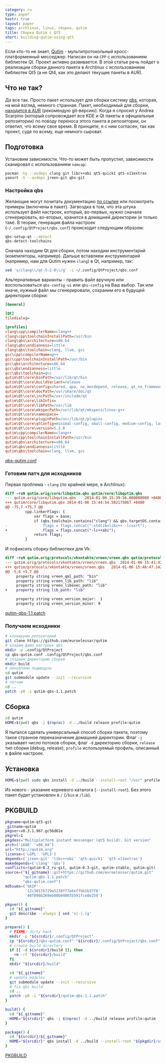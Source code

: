 ```yaml
---
category: ru
type: paper
hastr: true
layout: paper
tags: archlinux, linux, сборка, qutim
title: Сборка Qutim с Qt5
short: building-qutim-using-qt5
---
```

Если кто-то не знает, [Qutim](//qutim.org "Домашняя страница Qutim") - мультипротокольный кросс-платформенный месседжер. Написан он на `CPP` с использованием библиотек Qt. Проект активно развивается. В этой статье речь пойдет о реализации сборки данного пакета в Archlinux с использованием библиотек Qt5 (а не Qt4, как это делают текущие пакеты в AUR).

<!--more-->

## <a href="#problems" class="anchor" id="problems"><span class="octicon octicon-link"></span></a>Что не так?

Да все так. Просто пакет использует для сборки систему [qbs](//qt-project.org/wiki/qbs "Wiki"), которая, на мой взгляд, немного странная. Пакет, необходимый для сборки, [находится в AUR](//aur.archlinux.org/packages/qbs-git/ "AUR") (рекомендую git-версию). Когда я спросил у Andrea Scarpino (который сопровождает все KDE и Qt пакеты в официальные репозитории) по поводу переноса этого пакета в репозитории, он ответил, что всему свое время. В принципе, я с ним согласен, так как проект, судя по всему, еще немного сыроват.

## <a href="#prepare" class="anchor" id="prepare"><span class="octicon octicon-link"></span></a>Подготовка

Установим зависимости. Что-то может быть пропустил, зависимости сканировал с использованием `namcap`:

```bash
pacman -Sy --asdeps clang git libc++abi qt5-quick1 qt5-x11extras
yaourt -S --asdeps jreen-git qbs-git
```

### <a href="#qbs" class="anchor" id="qbs"><span class="octicon octicon-link"></span></a>Настройка qbs

Желающие могут почитать документацию [по ссылке](//qt-project.org/wiki/qbs "Wiki") или посмотреть примеры (включены в пакет). Загвоздка в том, что эта штука использует файл настроек, который, во-первых, нужно сначала сгенерировать, во-вторых, хранится в домашней директории (и только там). В теории, генерация файла настроек (`~/.config/QtProject/qbs.conf`) происходит следующим образом:

```bash
qbs-setup-qt --detect
qbs-detect-toolchains
```

Сначала находим Qt для сборки, потом находим инструментарий (компиляторы, например). Дальше вставляем инструментарий (например, нам для Qutim нужен `clang`) в Qt, например, так:

```bash
sed 's/clang\\/qt-5-2-0\\/g' -i ~/.config/QtProject/qbs.conf
```

Альтернативные варианты - править файл вручную или воспользоваться `qbs-config-ui` или `qbs-config` на Ваш выбор.
Так или иначе, нужный файл мы сгенерировали, сохраним его в будущей директории сборки:

```ini
[General]

[Qt]
filedialog=

[profiles]
clang\cpp\compilerName=clang++
clang\cpp\toolchainInstallPath=/usr/bin
clang\qbs\architecture=x86_64
clang\qbs\endianness=little
clang\qbs\toolchain=clang, llvm, gcc
gcc\cpp\compilerName=g++
gcc\cpp\toolchainInstallPath=/usr/bin
gcc\qbs\architecture=x86_64
gcc\qbs\endianness=little
gcc\qbs\toolchain=gcc
qutim\Qt\core\binPath=/usr/lib/qt/bin
qutim\Qt\core\buildVariant=release
qutim\Qt\core\config=shared, qpa, no_mocdepend, release, qt_no_framework
qutim\Qt\core\docPath=/usr/share/doc/qt
qutim\Qt\core\incPath=/usr/include/qt
qutim\Qt\core\libInfix=
qutim\Qt\core\libPath=/usr/lib
qutim\Qt\core\mkspecPath=/usr/lib/qt/mkspecs/linux-g++
qutim\Qt\core\namespace=
qutim\Qt\core\pluginPath=/usr/lib/qt/plugins
qutim\Qt\core\qtConfig=minimal-config, small-config, medium-config, large-config, full-config, gtk2, gtkstyle, fontconfig, libudev, evdev, xlib, xcb-glx, xcb-xlib, xcb-sm, xrender, accessibility-atspi-bridge, linuxfb, c++11, accessibility, opengl, shared, qpa, reduce_exports, reduce_relocations, clock-gettime, clock-monotonic, mremap, getaddrinfo, ipv6ifname, getifaddrs, inotify, eventfd, system-jpeg, system-png, png, system-freetype, no-harfbuzz, system-zlib, nis, cups, iconv, glib, dbus, dbus-linked, openssl-linked, xcb, xinput2, alsa, pulseaudio, icu, concurrent, audio-backend, release
qutim\Qt\core\version=5.2.0
qutim\cpp\compilerName=clang++
qutim\cpp\toolchainInstallPath=/usr/bin
qutim\qbs\architecture=x86_64
qutim\qbs\endianness=little
qutim\qbs\toolchain=clang, llvm, gcc
```

[qbs-qutim.conf](/resources/docs/qutim-qt5-git/qbs-qutim.conf "Файл")

### <a href="#patch" class="anchor" id="patch"><span class="octicon octicon-link"></span></a>Готовим патч для исходников

Первая проблема - `clang` (по крайней мере, в Archlinux):

```diff
diff -ruN qutim.orig/core/libqutim.qbs qutim/core/libqutim.qbs
--- qutim.orig/core/libqutim.qbs    2014-01-06 15:39:56.000000000 +0400
+++ qutim/core/libqutim.qbs 2014-01-06 15:44:54.502175067 +0400
@@ -75,7 +75,7 @@
         cpp.linkerFlags: {
             var flags = base;
             if (qbs.toolchain.contains("clang") && qbs.targetOS.contains("linux"))
-                flags = flags.concat("-stdlib=libc++ -lcxxrt");
+                flags = flags.concat("-lc++abi");
             return flags;
         }

```

И пофиксить сборку библиотеки для Vk:

```diff
diff -ruN qutim.orig/protocols/vkontakte/vreen/vreen.qbs qutim/protocols/vkontakte/vreen/vreen.qbs
--- qutim.orig/protocols/vkontakte/vreen/vreen.qbs  2014-01-06 15:41:42.000000000 +0400
+++ qutim/protocols/vkontakte/vreen/vreen.qbs   2014-01-06 15:46:47.142178486 +0400
@@ -5,6 +5,7 @@
     property string vreen_qml_path: "bin"
     property string vreen_lib_path: "lib"
     property string vreen_libexec_path: "lib"
+    property string lib_path: "lib"

     property string vreen_version_major:  1
     property string vreen_version_minor: 9
```

[qutim-qbs-1.1.patch](/resources/docs/qutim-qt5-git/qutim-qbs-1.1.patch "Файл")

### <a href="#sources" class="anchor" id="sources"><span class="octicon octicon-link"></span></a>Получаем исходники

```bash
# клонируем репозиторий
git clone https://github.com/euroelessar/qutim
# кладем файл настроек qbs
mkdir -p .config/QtProject
cp qbs-qutim.conf .config/QtProject/qbs.conf
# создаем директорию сборки
mkdir build
# обновляем подмодули
cd qutim
git submodule update --init --recursive
# патчим
cd ..
patch -p0 -i qutim-qbs-1.1.patch
```

## <a href="#build" class="anchor" id="build"><span class="octicon octicon-link"></span></a>Сборка

```bash
cd qutim
HOME=$(pwd) qbs -j $(nproc) -d ../build release profile:qutim
```

Я пытался сделать универсальный способ сборки пакета, поэтому такое странное переназначение домашней директории. Флаг `-j` указывает число потоков сборки, флаг `-d` директорию сборки, `release` тип сборки (debug, release), `profile` используемый профиль, описанный в файле настроек.

## <a href="#install" class="anchor" id="install"><span class="octicon octicon-link"></span></a>Установка

```bash
HOME=$(pwd) sudo qbs install -d ../build --install-root "/usr" profile:qutim
```

Из нового - указание корневого каталога (`--install-root`). Без этого пакет будет установлен в `/` (`/bin` и `/lib`).

## <a href="#pkgbuild" class="anchor" id="pkgbuild"><span class="octicon octicon-link"></span></a>PKGBUILD

```bash
pkgname=qutim-qt5-git
_gitname=qutim
pkgver=v0.3.1.967.gc56d61e
pkgrel=1
pkgdesc="Multiplatform instant messenger (qt5 build). Git version"
arch=('i686' 'x86_64')
url="http://qutim.org"
license=('LGPL' 'GPL3')
depends=('jreen-git' 'libc++abi' 'qt5-quick1' 'qt5-x11extras')
makedepends=('clang' 'qbs')
conflicts=(qutim-0.2_ru-git, qutim-0.3-git, qutim-stable, qutim-git)
source=("${_gitname}::git+https://github.com/euroelessar/qutim.git"
        "qutim-qbs-1.1.patch"
        "qbs-qutim.conf")
md5sums=('SKIP'
         '12c30176729a5230ff7e6effbb1b37f8'
         '40f096b269eb00b040035591fce8e259')

pkgver() {
  cd "${_gitname}"
  git describe --always | sed 's|-|.|g'
}

prepare() {
  # FIXME: dirty hack
  mkdir -p "${srcdir}/.config/QtProject"
  cp "${srcdir}/qbs-qutim.conf" "${srcdir}/.config/QtProject/qbs.conf"
  # create build directory
  if [[ -d ${srcdir}/build ]]; then
    rm -rf "${srcdir}/build"
  fi
  mkdir "${srcdir}/build"

  cd "${_gitname}"
  # update modules
  git submodule update --init --recursive
  # fix qbs build
  cd ..
  patch -p0 -i "${srcdir}/qutim-qbs-1.1.patch"
}

build() {
  cd "${_gitname}"
  HOME="${srcdir}" qbs -j $(nproc) -d ../build release profile:qutim
}

package() {
  cd "${srcdir}/${_gitname}"
  HOME="${srcdir}" qbs install -d ../build --install-root "${pkgdir}/usr" profile:qutim
}
```

[PKGBUILD](/resources/docs/qutim-qt5-git/PKGBUILD "Файл")
